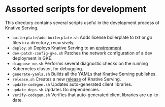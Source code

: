 # Assorted scripts for development

This directory contains several scripts useful in the development process of
Knative Serving.

- `boilerplate/add-boilerplate.sh` Adds license boilerplate to _txt_ or _go_
  files in a directory, recursively.
- `deploy.sh` Deploys Knative Serving to an [environment](environments.md).
- `dev-patch-config-gke.sh` Patches the network configuration of a dev deployment in GKE.
- `diagnose-me.sh` Performs several diagnostic checks on the running Kubernetes
  cluster, for debugging.
- `generate-yamls.sh` Builds all the YAMLs that Knative Serving publishes.
- `release.sh` Creates a new [release](release.md) of Knative Serving.
- `update-codegen.sh` Updates auto-generated client libraries.
- `update-deps.sh` Updates Go dependencies.
- `verify-codegen.sh` Verifies that auto-generated client libraries are
  up-to-date.
